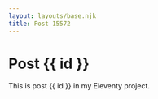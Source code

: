```yaml
---
layout: layouts/base.njk
title: Post 15572
---
```


# Post {{ id }}

This is post {{ id }} in my Eleventy project.
